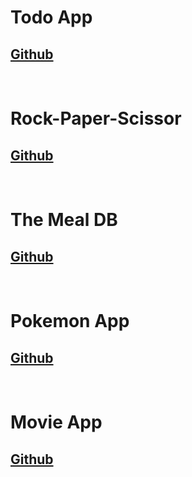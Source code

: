 # **Todo App**
## [Github](https://github.com/nitinsoni-coder/React-Projects/tree/main/todo%20app)
<br/>

# **Rock-Paper-Scissor**
## [Github](https://github.com/nitinsoni-coder/React-Projects/tree/main/rock-paper-scissor)
<br/>

# **The Meal DB**
## [Github](https://github.com/nitinsoni-coder/React-Projects/tree/main/The%20Meal%20DB)
<br/>

# **Pokemon App**
## [Github](https://github.com/nitinsoni-coder/React-Projects/tree/main/pokemon-app)
<br/>

# **Movie App**
## [Github](https://github.com/nitinsoni-coder/React-Projects/tree/main/movie-app)
<br/>

